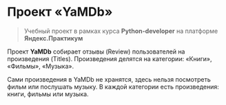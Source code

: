 # Проект «YaMDb»

>Учебный проект в рамках курса __Python-developer__ на платформе __Яндекс.Практикум__

Проект __YaMDb__ собирает отзывы (Review) пользователей на произведения (Titles). Произведения делятся на категории: «Книги», «Фильмы», «Музыка».

Сами произведения в YaMDb не хранятся, здесь нельзя посмотреть фильм или послушать музыку.
В каждой категории есть произведения: книги, фильмы или музыка.
